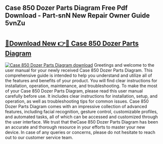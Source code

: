 ## Case 850 Dozer Parts Diagram Free Pdf Download - Part-snN New Repair Owner Guide 5vnZu

# <h2><a href="http://dft82tw.blite.top/?on=Case+850+Dozer+Parts+Diagram">🔗Download New 👉🔴 Case 850 Dozer Parts Diagram</a></h2>

[![Case 850 Dozer Parts Diagram download](https://i.imgur.com/lujVjoI.png)](http://dft82tw.blite.top/?on=Case+850+Dozer+Parts+Diagram)
Greetings and welcome to the user manual for your newly received Case 850 Dozer Parts Diagram. This comprehensive guide is intended to help you understand and utilize all of the features and benefits of your product. You will find clear instructions for installation, operation, maintenance, and troubleshooting. To make the most of your Case 850 Dozer Parts Diagram, please read this user manual carefully before use. It includes clear instructions for installation, setup, and operation, as well as troubleshooting tips for common issues. Case 850 Dozer Parts Diagram comes with an impressive collection of advanced features, including facial recognition, gesture control, customizable profiles, and automated tasks, all of which can be accessed and customized through the user interface. We trust that theCase 850 Dozer Parts Diagram has been an accurate and thorough resource in your efforts to master your new device. In case of any queries or concerns, please do not hesitate to reach out to our customer service team.
